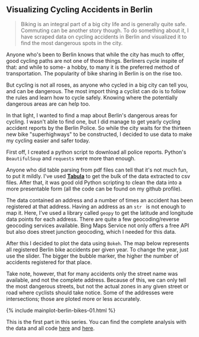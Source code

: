 ## Visualizing Cycling Accidents in Berlin

> Biking is an integral part of a big city life and is generally quite safe. Commuting can be another story though. To do something about it, I have scraped data on cycling accidents in Berlin and visualized it to find the most dangerous spots in the city.


Anyone who's been to Berlin knows that while the city has much to offer, good cycling paths are not one of those things. Berliners cycle inspite of that: and while to some- a hobby, to many it is the preferred method of transportation. The popularity of bike sharing in Berlin is on the rise too.


But cycling is not all roses, as anyone who cycled in a big city can tell you, and can be dangerous. The most import thing a cyclist can do is to follow the rules and learn how to cycle safely. Knowing where the potentially dangerous areas are can help too.

In that light, I wanted to find a map about Berlin's dangerous areas for cycling. I wasn't able to find one, but I did manage to get yearly cycling accident reports by the Berlin Police. So while the city waits for the thirteen new bike "superhighways" to be constructed, I decided to use data to make my cycling easier and safer today.

First off, I created a python script to download all police reports. Python's `BeautifulSoup` and `requests` were more than enough.

Anyone who did table parsing from pdf files can tell that it's not much fun, to put it mildly. I've used [**Tabula**](http://tabula.technology/) to get the bulk of the data extracted to csv files. After that, it was good old Python scripting to clean the data into a more presentable form (all the code can be found on my github profile).

The data contained an address and a number of times an accident has been registered at that address. Having an address as an `str ` is not enough to map it. Here, I've used a library called `geopy` to get the latitude and longitude data points for each address. There are quite a few geocoding/reverse geocoding services available. Bing Maps Service not only offers a free API but also does street junction geocoding, which I needed for this data.

After this I decided to plot the data using `Bokeh`. The map below represents all registered Berlin bike accidents per given year. To change the year, just use the slider.  The bigger the bubble marker, the higher the number of accidents registered for that place. 

Take note, however, that for many accidents only the street name was available, and not the complete address. Because of this, we can only tell the most dangerous streets, but not the actual zones in any given street or road where cyclists should take notice. Some of the addresses were intersections; those are ploted more or less accurately.



{% include mainplot-berlin-bikes-01.html %}


This is the first part in this series. You can find the complete analysis with the data and all code [here](https://github.com/epistemicjanitor/) and [here](https://github.com/epistemicjanitor/).
